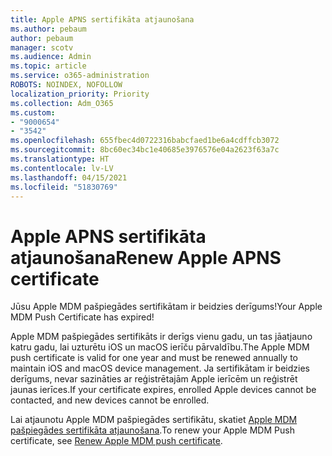```yaml
---
title: Apple APNS sertifikāta atjaunošana
ms.author: pebaum
author: pebaum
manager: scotv
ms.audience: Admin
ms.topic: article
ms.service: o365-administration
ROBOTS: NOINDEX, NOFOLLOW
localization_priority: Priority
ms.collection: Adm_O365
ms.custom:
- "9000654"
- "3542"
ms.openlocfilehash: 655fbec4d0722316babcfaed1be6a4cdffcb3072
ms.sourcegitcommit: 8bc60ec34bc1e40685e3976576e04a2623f63a7c
ms.translationtype: HT
ms.contentlocale: lv-LV
ms.lasthandoff: 04/15/2021
ms.locfileid: "51830769"
---
```

# <a name="renew-apple-apns-certificate"></a><span data-ttu-id="c9386-102">Apple APNS sertifikāta atjaunošana</span><span class="sxs-lookup"><span data-stu-id="c9386-102">Renew Apple APNS certificate</span></span>

<span data-ttu-id="c9386-103">Jūsu Apple MDM pašpiegādes sertifikātam ir beidzies derīgums!</span><span class="sxs-lookup"><span data-stu-id="c9386-103">Your Apple MDM Push Certificate has expired!</span></span>

<span data-ttu-id="c9386-104">Apple MDM pašpiegādes sertifikāts ir derīgs vienu gadu, un tas jāatjauno katru gadu, lai uzturētu iOS un macOS ierīču pārvaldību.</span><span class="sxs-lookup"><span data-stu-id="c9386-104">The Apple MDM push certificate is valid for one year and must be renewed annually to maintain iOS and macOS device management.</span></span> <span data-ttu-id="c9386-105">Ja sertifikātam ir beidzies derīgums, nevar sazināties ar reģistrētajām Apple ierīcēm un reģistrēt jaunas ierīces.</span><span class="sxs-lookup"><span data-stu-id="c9386-105">If your certificate expires, enrolled Apple devices cannot be contacted, and new devices cannot be enrolled.</span></span>

<span data-ttu-id="c9386-106">Lai atjaunotu Apple MDM pašpiegādes sertifikātu, skatiet [Apple MDM pašpiegādes sertifikāta atjaunošana](https://docs.microsoft.com/intune/enrollment/apple-mdm-push-certificate-get#renew-apple-mdm-push-certificate).</span><span class="sxs-lookup"><span data-stu-id="c9386-106">To renew your Apple MDM Push certificate, see [Renew Apple MDM push certificate](https://docs.microsoft.com/intune/enrollment/apple-mdm-push-certificate-get#renew-apple-mdm-push-certificate).</span></span>
